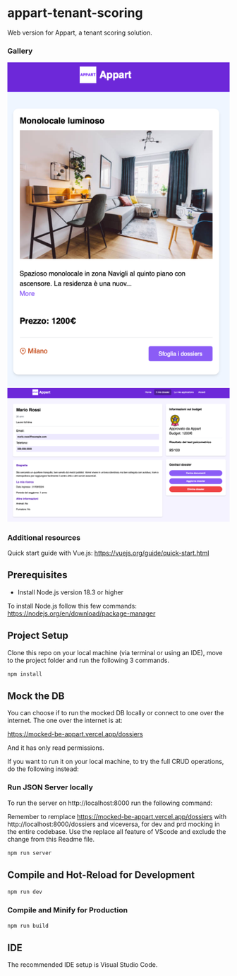 # appart-tenant-scoring
Web version for Appart, a tenant scoring solution.

### Gallery

![Apartment](public/monolocale.png)
![Dossier](public/dossier.png)

### Additional resources
Quick start guide with Vue.js: https://vuejs.org/guide/quick-start.html  

## Prerequisites 

- Install Node.js version 18.3 or higher

To install Node.js follow this few commands: https://nodejs.org/en/download/package-manager  

## Project Setup
Clone this repo on your local machine (via terminal or using an IDE), move to the project folder and run the following 3 commands.

```sh
npm install
```
## Mock the DB
You can choose if to run the mocked DB locally or connect to one over the internet.
The one over the internet is at:

https://mocked-be-appart.vercel.app/dossiers

And it has only read permissions.

If you want to run it on your local machine, to try the full CRUD operations, do the following instead:
### Run JSON Server locally

To run the server on http://localhost:8000 run the following command:

Remember to remplace https://mocked-be-appart.vercel.app/dossiers with http://localhost:8000/dossiers and viceversa, for dev and prd mocking in the entire codebase. Use the replace all feature of VScode and exclude the change from this Readme file.

```sh
npm run server
```

## Compile and Hot-Reload for Development

```sh
npm run dev
```
### Compile and Minify for Production

```sh
npm run build
```
## IDE
The recommended IDE setup is Visual Studio Code.
